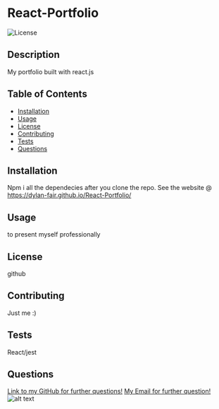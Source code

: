 
# React-Portfolio
![License](https://img.shields.io/badge/license-APACHE)

## Description

My portfolio built with react.js

## Table of Contents
* [Installation](#installation)
* [Usage](#usage)
* [License](#license)
* [Contributing](#contributing)
* [Tests](#tests)
* [Questions](#questions)
    
## Installation

Npm i all the dependecies after you clone the repo.
See the website @ https://dylan-fair.github.io/React-Portfolio/

## Usage

to present myself professionally

## License

github

## Contributing

Just me :)

## Tests

React/jest

## Questions
[Link to my GitHub for further questions!](https://github.com/dylan-fair/React-Portfolio)
[My Email for further question!](dylanfair11@gmail.com)
![alt text]('src/utils/screenshot.jpg')

    
    
